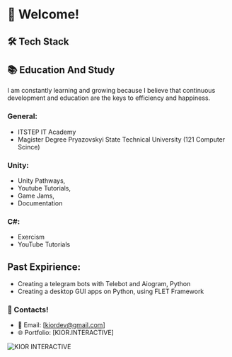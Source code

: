 # 👾 Welcome!

## 🛠️ Tech Stack



## 📚 Education And Study 
I am constantly learning and growing because I believe that continuous development and education are the keys to efficiency and happiness.
### General:
- ITSTEP IT Academy
- Magister Degree Pryazovskyi State Technical University (121 Computer Scince)

### Unity:
- Unity Pathways,
- Youtube Tutorials, 
- Game Jams,
- Documentation

### C#:
- Exercism
- YouTube Tutorials

## Past Expirience:
- Creating a telegram bots with Telebot and Aiogram, Python
- Creating a desktop GUI apps on Python, using FLET Framework

### 🚀 Contacts!
- 📧 Email: [kiordev@gmail.com]
- 🌐 Portfolio: [KIOR.INTERACTIVE]

![KIOR INTERACTIVE]()


